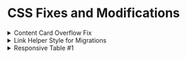 # CSS Fixes and Modifications
<details>
 <summary>Content Card Overflow Fix</summary>

## [Content-Card-Container-Overflow-Fix.css](https://github.com/mwesker/code-bits/blob/master/CSS/content-card-container-overflow-fix.css "content-card-container-overflow-fix.css")

```css
.uccs-cta-card-content {
	height:calc(100% + 5em);
}
```
## Before Fix
![enter image description here](./Images/CSS-CCOF-Fix.jpg)

## After Fix
![enter image description here](./Images/CSS-CCOF-Fixed.jpg)

</details>

<details>

<summary>Link Helper Style for Migrations</summary>

## [highlight-old-links.html](https://github.com/mwesker/code-bits/blob/master/CSS/Migration-Helpers/highlight-old-links.html "highlight-old-links.html")

```css
a[href^="/<replace>"], a[href*="edu/<replace>/"] {
	border: 3px red dashed !important;
}

a[href^="/<replace>"]::before, a[href*="edu/<replace>/"]::before {
	content:"*";
}

a[href*="/<replace>/sites/<replace>/"], img[src*="/<replace>/sites/<replace>/"] {
	border: 3px red dashed !important;
}
```
### Example

![enter image description here](./Images/old-link-highlight.jpg)

</details>

<details>

<summary>Responsive Table #1</summary>

## [responsive-table-one.css](https://github.com/mwesker/code-bits/blob/master/CSS/responsive-table-one.css "responsive-table-one.css")

```css
/*Add or change the :before selectors with the text for each corresponding header*/
@media screen
and (max-width: 760px), (min-device-width: 768px)
and (max-device-width: 1024px)  {

    td:nth-of-type(1):before {
        content: "Head 1";
    }
    td:nth-of-type(2):before {
        content: "Head 2";
    }
    td:nth-of-type(3):before {
        content: "Head 3";
    }
    /*Add more as needed*/
    /*
    td:nth-of-type(n):before {
        content: "Head n";
    }
     */
}

/*Depending on the needs of your table you may need to adjust the following style*/
@media only screen
and (max-width: 760px), (min-device-width: 768px)
and (max-device-width: 1024px)  {

    table, thead, tbody, th, td, tr {
        display: block;
    }

    thead tr {
        position: absolute;
        top: -9999px;
        left: -9999px;
    }
    tr {
        margin: 0 0 1rem 0;
    }

    tr:nth-child(odd) {
        background: #ccc;
    }

    td {
        border: none;
        border-bottom: 1px solid #eee;
        position: relative;
        padding-left: 50% !important;
        text-align:center;
        width: auto !important;
    }

    td:before {
        position: absolute;
        top: 0;
        left: 6px;
        width: 45%;
        padding-right: 10px;
        white-space: nowrap;
        padding: .75rem;
        font-weight:bold;
    }

}

@media only screen
and (max-width: 552px){
    td:before {
        position: relative;
        left: 0px;
        white-space: normal;
        word-break: break-all;
        width: 100%;
        display: inline-block;
    }
    .table td,
    .table th {
        padding-left:0 !important;
        width: auto !important;
    }
}

.table thead th {
    text-align:center;
}
```
### Example

#### No Break - Width > 1024px
![Table example at desktop resolution](./Images/responsive-table-full-res.jpg)

---

#### First Break - 1024px >= Width > 552px
![Table example at desktop resolution](./Images/responsive-table-first-break.jpg)

---

#### Final Break - 552px >= Width
![Table example at desktop resolution](./Images/responsive-table-final-break.jpg)


</details>
